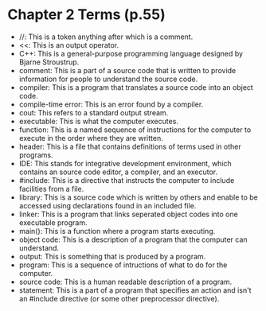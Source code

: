 # Chapter 2 Terms (p.55)
* //: This is a token anything after which is a comment.
* <<: This is an output operator.
* C++: This is a general-purpose programming language designed by Bjarne Stroustrup.
* comment: This is a part of a source code that is written to provide information for people to understand the source code.
* compiler: This is a program that translates a source code into an object code.
* compile-time error: This is an error found by a compiler.
* cout: This refers to a standard output stream.
* executable: This is what the computer executes.
* function: This is a named sequence of instructions for the computer to execute in the order where they are written.
* header: This is a file that contains definitions of terms used in other programs.
* IDE: This stands for integrative development environment, which contains an source code editor, a compiler, and an executor.
* #include: This is a directive that instructs the computer to include facilities from a file.
* library: This is a source code which is written by others and enable to be accessed using declarations found in an included file. 
* linker: This is a program that links seperated object codes into one executable program.
* main(): This is a function where a program starts executing.
* object code: This is a description of a program that the computer can understand.
* output: This is something that is produced by a program.
* program: This is a sequence of intructions of what to do for the computer.
* source code: This is a human readable description of a program.
* statement: This is a part of a program that specifies an action and isn't an #include directive (or some other preprocessor directive).
